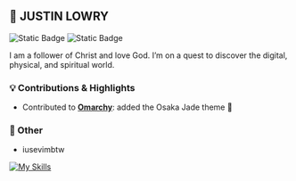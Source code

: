 ## 👋 JUSTIN LOWRY

![Static Badge](https://img.shields.io/badge/instagram-white?style=flat&link=https%3A%2F%2Finstagram.com%2Fjustintlowry) ![Static Badge](https://img.shields.io/badge/X-black?link=https%3A%2F%2Fx.com%2Fjustikun)

I am a follower of Christ and love God. I’m on a quest to discover the digital, physical, and spiritual world.

### 💡 Contributions & Highlights

- Contributed to [**Omarchy**](https://github.com/basecamp/omarchy): added the Osaka Jade theme 🌱
 
### 🪼 Other

- iusevimbtw

[![My Skills](https://skillicons.dev/icons?i=go,python,swift,neovim&theme=light)](https://skillicons.dev)

